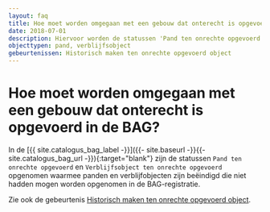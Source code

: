 ```yaml
---
layout: faq
title: Hoe moet worden omgegaan met een gebouw dat onterecht is opgevoerd in de BAG?
date: 2018-07-01
description: Hiervoor worden de statussen 'Pand ten onrechte opgevoerd' en 'Verblijfsobject ten onrechte opgevoerd' gebruikt.
objecttypen: pand, verblijfsobject
gebeurtenissen: Historisch maken ten onrechte opgevoerd object
---
```


# Hoe moet worden omgegaan met een gebouw dat onterecht is opgevoerd in de BAG?

In de [{{ site.catalogus_bag_label -}}]({{- site.baseurl -}}{{- site.catalogus_bag_url -}}){:target="blank"} zijn de statussen `Pand ten onrechte opgevoerd` en `Verblijfsobject ten onrechte opgevoerd` opgenomen waarmee panden en verblijfobjecten zijn beëindigd die niet hadden mogen worden opgenomen in de BAG-registratie.

Zie ook de gebeurtenis [Historisch maken ten onrechte opgevoerd object]({{-site.baseurl-}}/gebeurtenissen/historisch-maken-ten-onrechte-opgevoerd-object).
